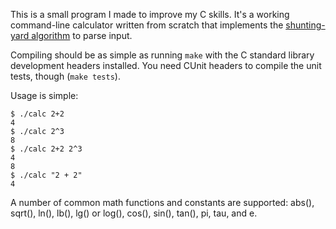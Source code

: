 This is a small program I made to improve my C skills. It's a working
command-line calculator written from scratch that implements the [shunting-yard
algorithm][1] to parse input.

Compiling should be as simple as running `make` with the C standard library
development headers installed. You need CUnit headers to compile the unit
tests, though (`make tests`).

Usage is simple:

    $ ./calc 2+2
    4
    $ ./calc 2^3
    8
    $ ./calc 2+2 2^3
    4
    8
    $ ./calc "2 + 2"
    4

A number of common math functions and constants are supported: abs(), sqrt(),
ln(), lb(), lg() or log(), cos(), sin(), tan(), pi, tau, and e.

[1]: http://en.wikipedia.org/wiki/Shunting-yard_algorithm
